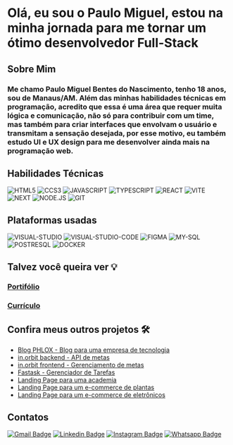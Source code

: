 # Olá, eu sou o Paulo Miguel, estou na minha jornada para me tornar um ótimo desenvolvedor Full-Stack

## Sobre Mim
  ### Me chamo Paulo Miguel Bentes do Nascimento, tenho 18 anos, sou de Manaus/AM. Além das minhas habilidades técnicas em programação, acredito que essa é uma área que requer muita lógica e comunicação, não só para contribuir com um time, mas também para criar interfaces que envolvam o usuário e transmitam a sensação desejada, por esse motivo, eu também estudo UI e UX design para me desenvolver ainda mais na programação web.

## Habilidades Técnicas
![HTML5](https://img.shields.io/badge/HTML5-E34F26.svg?style=for-the-badge&logo=HTML5&logoColor=white)
![CCS3](https://img.shields.io/badge/CSS3-1572B6.svg?style=for-the-badge&logo=CSS3&logoColor=white)
![JAVASCRIPT](https://img.shields.io/badge/JavaScript-F7DF1E.svg?style=for-the-badge&logo=JavaScript&logoColor=black)
![TYPESCRIPT](https://img.shields.io/badge/TypeScript-3178C6.svg?style=for-the-badge&logo=TypeScript&logoColor=white)
![REACT](https://img.shields.io/badge/React-61DAFB.svg?style=for-the-badge&logo=React&logoColor=black)
![VITE](https://img.shields.io/badge/Vite-646CFF.svg?style=for-the-badge&logo=Vite&logoColor=white)
![NEXT](https://img.shields.io/badge/Next.js-000000.svg?style=for-the-badge&logo=nextdotjs&logoColor=white)
![NODE.JS](https://img.shields.io/badge/Node.js-5FA04E.svg?style=for-the-badge&logo=nodedotjs&logoColor=white)
![GIT](https://img.shields.io/badge/Git-F05032.svg?style=for-the-badge&logo=Git&logoColor=white)

## Plataformas usadas
![VISUAL-STUDIO](https://img.shields.io/badge/Visual_Studio-5C2D91?style=for-the-badge&logo=visual%20studio&logoColor=white)
![VISUAL-STUDIO-CODE](https://img.shields.io/badge/Visual_Studio_Code-0078D4?style=for-the-badge&logo=visual%20studio%20code&logoColor=white)
![FIGMA](https://img.shields.io/badge/Figma-F24E1E.svg?style=for-the-badge&logo=Figma&logoColor=white)
![MY-SQL](https://img.shields.io/badge/MySQL-4479A1.svg?style=for-the-badge&logo=MySQL&logoColor=white)
![POSTRESQL](https://img.shields.io/badge/PostgreSQL-4169E1.svg?style=for-the-badge&logo=PostgreSQL&logoColor=white)
![DOCKER](https://img.shields.io/badge/Docker-2496ED.svg?style=for-the-badge&logo=Docker&logoColor=white)

## Talvez você queira ver 💡
  ### [Portifólio](https://portifolio-react-three.vercel.app)
  ### [Currículo](https://docs.google.com/document/d/1xhimUtV6EM7c1GtwBwAHsIonX1HjoLSi/edit)

## Confira meus outros projetos 🛠️
  - [Blog PHLOX - Blog para uma empresa de tecnologia](https://github.com/Paulo-Mikhael/phlox-blog?tab=readme-ov-file#readme)
  - [in.orbit backend - API de metas](https://github.com/Paulo-Mikhael/in-orbit-backend?tab=readme-ov-file#readme)
  - [in.orbit frontend - Gerenciamento de metas](https://github.com/Paulo-Mikhael/in-orbit-frontend?tab=readme-ov-file#readme)
  - [Fastask - Gerenciador de Tarefas](https://github.com/Paulo-Mikhael/fastask?tab=readme-ov-file#readme)
  - [Landing Page para uma academia](https://github.com/Paulo-Mikhael/academia-landing-page?tab=readme-ov-file#readme)
  - [Landing Page para um e-commerce de plantas](https://github.com/Paulo-Mikhael/casa-verde?tab=readme-ov-file#readme)
  - [Landing Page para um e-commerce de eletrônicos](https://github.com/Paulo-Mikhael/phlox?tab=readme-ov-file#readme)

## Contatos
  [![Gmail Badge](https://img.shields.io/badge/Gmail-EA4335.svg?style=for-the-badge&logo=Gmail&logoColor=white)](https://portifolio-react-three.vercel.app/contacts/)
  [![Linkedin Badge](https://img.shields.io/badge/LinkedIn-0A66C2.svg?style=for-the-badge&logo=LinkedIn&logoColor=white)](https://www.linkedin.com/in/paulo-miguel-4b706022b/)
  [![Instagram Badge](https://img.shields.io/badge/Instagram-E4405F.svg?style=for-the-badge&logo=Instagram&logoColor=white)](https://www.instagram.com/pa__miguel?igsh=MWxoYzdqNGluZWcyaA%3D%3D)
  [![Whatsapp Badge](https://img.shields.io/badge/WhatsApp-25D366.svg?style=for-the-badge&logo=WhatsApp&logoColor=white)](https://api.whatsapp.com/send/?phone=5592992813253&type=phone_number&app_absent=0)
